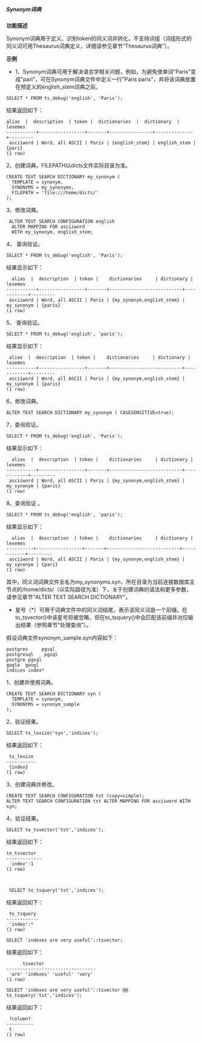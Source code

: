 #####  Synonym词典

**功能描述**

Synonym词典用于定义、识别token的同义词并转化，不支持词组（词组形式的同义词可用Thesaurus词典定义，详细请参见章节“Thesaurus词典”）。

**示例**

- 1、Synonym词典可用于解决语言学相关问题，例如，为避免使单词"Paris"变成"pari"，可在Synonym词典文件中定义一行"Paris paris"，并将该词典放置在预定义的english_stem词典之前。

```
SELECT * FROM ts_debug('english', 'Paris'); 
```

结果返回如下：  

```
alias  |  description  | token |  dictionaries  |  dictionary  | lexemes  
-----------+-----------------+-------+----------------+--------------+--------- 
 asciiword | Word, all ASCII | Paris | {english_stem} | english_stem | {pari} 
(1 row) 
```

2、创建词典，FILEPATH以dicts文件实际目录为准。

```
CREATE TEXT SEARCH DICTIONARY my_synonym ( 
  TEMPLATE = synonym, 
  SYNONYMS = my_synonyms, 
  FILEPATH = 'file:///home/dicts/'  
); 
```

3、修改词典。

```
 ALTER TEXT SEARCH CONFIGURATION english 
  ALTER MAPPING FOR asciiword 
  WITH my_synonym, english_stem; 
```

4、 查询验证。

```
SELECT * FROM ts_debug('english', 'Paris'); 
```

结果显示如下：

```
  alias  |  description  | token |    dictionaries     | dictionary | lexemes  
-----------+-----------------+-------+---------------------------+------------+--------- 
 asciiword | Word, all ASCII | Paris | {my_synonym,english_stem} | my_synonym | {paris} 
(1 row) 
```

5、 查询验证。

```
SELECT * FROM ts_debug('english', 'paris'); 
```

结果显示如下：

```
 alias  |  description  | token |    dictionaries     | dictionary | lexemes  
-----------+-----------------+-------+---------------------------+------------+--------- 
 asciiword | Word, all ASCII | Paris | {my_synonym,english_stem} | my_synonym | {paris} 
(1 row) 
```

6、修改词典。

```
ALTER TEXT SEARCH DICTIONARY my_synonym ( CASESENSITIVE=true); 
```

7、查询验证。

```
SELECT * FROM ts_debug('english', 'Paris'); 
```

结果显示如下：

```
  alias  |  description  | token |    dictionaries     | dictionary | lexemes  
-----------+-----------------+-------+---------------------------+------------+--------- 
 asciiword | Word, all ASCII | Paris | {my_synonym,english_stem} | my_synonym | {paris} 
(1 row) 
```

8、查询验证 。

```
SELECT * FROM ts_debug('english', 'paris'); 
```

结果显示如下：

```
  alias  |  description  | token |    dictionaries     | dictionary | lexemes  
----------+-----------------+-------+---------------------------+------------+--------- 
 asciiword | Word, all ASCII | Paris | {my_synonym,english_stem} | my_synonym | {pari} 
(1 row) 
```

 

其中，同义词词典文件全名为my_synonyms.syn，所在目录为当前连接数据库主节点的/home/dicts/（以实际路径为准）下。关于创建词典的语法和更多参数，请参见章节“ALTER TEXT SEARCH DICTIONARY”。

- 星号（*）可用于词典文件中的同义词结尾，表示该同义词是一个前缀。在to_tsvector()中该星号将被忽略，但在to_tsquery()中会匹配该前缀并对应输出结果（参照章节“处理查询”）。

假设词典文件synonym_sample.syn内容如下：

```
postgres     pgsql 
postgresql    pgsql  
postgre pgsql  
gogle  googl  
indices index*
```

1、创建并使用词典。

```
CREATE TEXT SEARCH DICTIONARY syn ( 
  TEMPLATE = synonym, 
  SYNONYMS = synonym_sample 
); 
```

2、验证结果。

```
SELECT ts_lexize('syn','indices'); 
```

结果返回如下：

```
 ts_lexize  
----------- 
 {index} 
(1 row) 
```

3、创建词典并修改。

```
CREATE TEXT SEARCH CONFIGURATION tst (copy=simple); 
ALTER TEXT SEARCH CONFIGURATION tst ALTER MAPPING FOR asciiword WITH syn; 
```

4、验证结果。

```
SELECT to_tsvector('tst','indices'); 
```

结果返回如下： 

```
to_tsvector  
------------- 
 'index':1 
(1 row) 

 
```

```
 SELECT to_tsquery('tst','indices'); 
```

结果返回如下：

```
 to_tsquery  
------------ 
 'index':* 
(1 row) 
```

```
SELECT 'indexes are very useful'::tsvector; 
```

结果返回如下：

```
      tsvector        
--------------------------------- 
 'are' 'indexes' 'useful' 'very' 
(1 row) 
```

```
SELECT 'indexes are very useful'::tsvector @@ to_tsquery('tst','indices'); 
```

结果返回如下：

```
 ?column?  
---------- 
 t 
(1 row)
```
